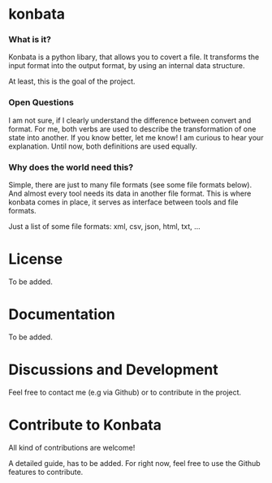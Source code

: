 # konbata

### What is it?
Konbata is a python libary, that allows you to covert a file.
It transforms the input format into the output format, by using an internal data structure.

At least, this is the goal of the project.

### Open Questions
I am not sure, if I clearly understand the difference between convert and format.
For me, both verbs are used to describe the transformation of one state into another.
If you know better, let me know! I am curious to hear your explanation.
Until now, both definitions are used equally.

### Why does the world need this?
Simple, there are just to many file formats (see some file formats below).
And almost every tool needs its data in another file format.
This is where konbata comes in place, it serves as interface between tools and file formats.


Just a list of some file formats:
xml, csv, json, html, txt, ...

# License
To be added.

# Documentation
To be added.

# Discussions and Development
Feel free to contact me (e.g via Github) or to contribute in the project.

# Contribute to Konbata
All kind of contributions are welcome!

A detailed guide, has to be added. For right now, feel free to use the Github features to contribute.
